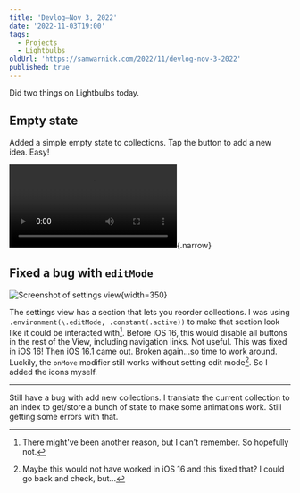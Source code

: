 ```yaml
---
title: 'Devlog—Nov 3, 2022'
date: '2022-11-03T19:00'
tags:
  - Projects
  - Lightbulbs
oldUrl: 'https://samwarnick.com/2022/11/devlog-nov-3-2022'
published: true
---
```


Did two things on Lightbulbs today.

## Empty state

Added a simple empty state to collections. Tap the button to add a new idea. Easy!

![Recording of empty state](https://blog.warnick.me/2022-11-03-empty-state.mp4 "Empty state demo"){.narrow}

## Fixed a bug with `editMode`

![Screenshot of settings view](https://samwarnick.com/media/2022-11-03-settings-view.png "Settings view"){width=350}

The settings view has a section that lets you reorder collections. I was using `.environment(\.editMode, .constant(.active))` to make that section look like it could be interacted with[^1]. Before iOS 16, this would disable all buttons in the rest of the View, including navigation links. Not useful. This was fixed in iOS 16! Then iOS 16.1 came out. Broken again...so time to work around. Luckily, the `onMove` modifier still works without setting edit mode[^2]. So I added the icons myself.

---

Still have a bug with add new collections. I translate the current collection to an index to get/store a bunch of state to make some animations work. Still getting some errors with that.

[^1]: There might've been another reason, but I can't remember. So hopefully not.
[^2]: Maybe this would not have worked in iOS 16 and this fixed that? I could go back and check, but...
